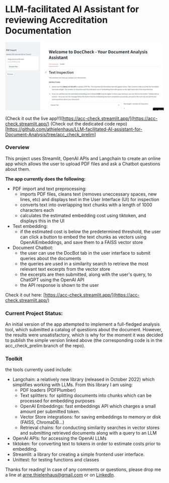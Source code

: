 # LLM-facilitated AI Assistant for reviewing Accreditation Documentation
<img src="images/doc_check_screenshot.png" alt="drawing" width="700"/>

(Check it out the live app!!)[https://acc-check.streamlit.app/](https://acc-check.streamlit.app/)
(Check out the dedicated code repo)[https://github.com/athielenhaus/LLM-facilitated-AI-assistant-for-Document-Analysis/tree/acc_check_prelim]  

### Overview
This project uses Streamlit, OpenAI APIs and Langchain to create an online app which allows the user to upload PDF files and ask a Chatbot questions about them.

__The app currently does the following:__
- PDF import and text preprocessing:
    - imports PDF files, cleans text (removes uneccessary spaces, new lines, etc) and displays text in the User Interface (UI) for inspection
    - converts text into overlapping text chunks with a length of 1000 characters each
    - calculates the estimated embedding cost using tiktoken, and displays this in the UI
- Text embedding:
    - if the estimated cost is below the predetermined threshold, the user can click a button to embed the text chunks as vectors using OpenAIEmbeddings, and save them to a FAISS vector store
- Document Chatbot:
    - the user can use the DocBot tab in the user interface to submit queries about the documents
    - the queries are used in a similarity search to retrieve the most relevant text excerpts from the vector store
    - the excerpts are then submitted, along with the user's query, to ChatGPT using the OpenAI API
    - the API response is shown to the user

Check it out here: [https://acc-check.streamlit.app/](https://acc-check.streamlit.app/)

### Current Project Status:

An initial version of the app attempted to implement a full-fledged analysis tool, which submitted a catalog of questions about the document. However, the results were unsatisfactory, which is why for the moment it was decided to publish the simple version linked above (the corresponding code is in the acc_check_prelim branch of the repo).

### Toolkit

the tools currently used include:

* Langchain: a relatively new library (released in October 2022) which simplifies working with LLMs. From this library I am using:
    - PDF loaders (PDFPlumber)
    - Text splitters: for splitting documents into chunks which can be processed for embedding purposes
    - OpenAI Embeddings: fast embeddings API which charges a small amount per submitted token.
    - Vector Store integrations: for saving embeddings to memory or disk (FAISS, ChromaDB...)
    - Retrieval chains: for conducting similarity searches in vector stores and submitting retrieved documents along with a query to an LLM
* OpenAI APIs: for accessing the OpenAI LLMs
* tiktoken: for converting text to tokens in order to estimate costs prior to embedding.
* Streamlit: a library for creating a simple frontend user interface.
* Unittest: for testing functions and classes

Thanks for reading! In case of any comments or questions, please drop me a line at arne.thielenhaus@gmail.com or on [LinkedIn](https://www.linkedin.com/in/arne-thielenhaus/).

